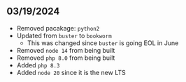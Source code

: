 03/19/2024
----------
* Removed pacakage: `python2`
* Updated from `buster` to `bookworm`
  * This was changed since `buster` is going EOL in June
* Removed `node 14` from being built
* Removed `php 8.0` from being built
* Added `php 8.3`
* Added `node 20` since it is the new LTS
